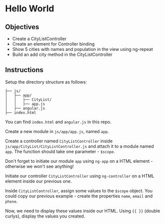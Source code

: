 # Hello World

## Objectives

- Create a CityListController
- Create an element for Controller binding
- Show 5 cities with names and population in the view using ng-repeat
- Build an add city method in the CityListController

## Instructions

Setup the directory structure as follows:

```
├── js/
│   ├── app/
│   │   ├── CityList/
│   │   ├── app.js
│   ├── angular.js
├── index.html

```

You can find `index.html` and `angular.js` in this repo.

Create a new module in `js/app/app.js`, named `app`.

Create a controller named `CityListController` inside `js/app/CityList/CityListController.js` and attach it to a module named `app`. The function should take one parameter - `$scope`.

Don't forget to initiate our module `app` using `ng-app` on a HTML element - otherwise we won't see anything!

Initiate our controller `CityListController` using `ng-controller` on a HTML element inside our previous one.

Inside `CityListController`, assign some values to the `$scope` object. You could copy our previous example - create the properties `name`, `email` and `phone`.  

Now, we need to display these values inside our HTML. Using `{{ }}` (double curlys), display the values you created.
